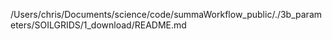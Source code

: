/Users/chris/Documents/science/code/summaWorkflow_public/./3b_parameters/SOILGRIDS/1_download/README.md
